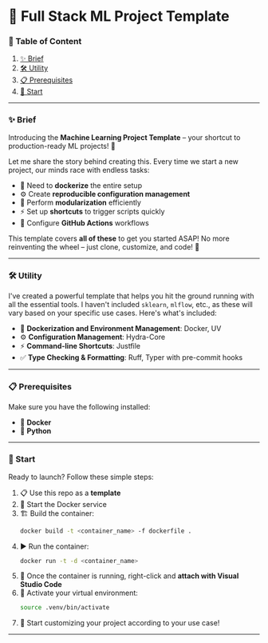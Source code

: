 # 🚀 Full Stack ML Project Template

### 📑 Table of Content
1. [✨ Brief](#brief)
2. [🛠️ Utility](#utility)
3. [📋 Prerequisites](#prerequisites)
4. [🎯 Start](#start)

---

### ✨ Brief

Introducing the **Machine Learning Project Template** – your shortcut to production-ready ML projects! 🎉

Let me share the story behind creating this. Every time we start a new project, our minds race with endless tasks: 
- 🐳 Need to **dockerize** the entire setup
- ⚙️ Create **reproducible configuration management**
- 🧩 Perform **modularization** efficiently
- ⚡ Set up **shortcuts** to trigger scripts quickly
- 🔄 Configure **GitHub Actions** workflows

This template covers **all of these** to get you started ASAP! No more reinventing the wheel – just clone, customize, and code! 💪

---

### 🛠️ Utility

I've created a powerful template that helps you hit the ground running with all the essential tools. I haven't included `sklearn`, `mlflow`, etc., as these will vary based on your specific use cases. Here's what's included:

- 🐳 **Dockerization and Environment Management**: Docker, UV
- ⚙️ **Configuration Management**: Hydra-Core
- ⚡ **Command-line Shortcuts**: Justfile
- ✅ **Type Checking & Formatting**: Ruff, Typer with pre-commit hooks

---

### 📋 Prerequisites

Make sure you have the following installed:
- 🐳 **Docker**
- 🐍 **Python**

---

### 🎯 Start

Ready to launch? Follow these simple steps:

1. 📋 Use this repo as a **template**
2. 🚀 Start the Docker service
3. 🏗️ Build the container: 
   ```bash
   docker build -t <container_name> -f dockerfile .
   ```
4. ▶️ Run the container: 
   ```bash
   docker run -t -d <container_name>
   ```
5. 🔗 Once the container is running, right-click and **attach with Visual Studio Code**
6. 🌟 Activate your virtual environment: 
   ```bash
   source .venv/bin/activate
   ```
7. 🎨 Start customizing your project according to your use case!

---